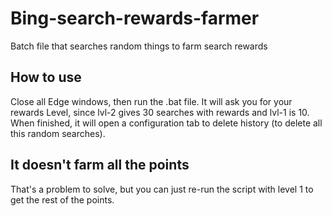 # Bing-search-rewards-farmer
Batch file that searches random things to farm search rewards


## How to use
Close all Edge windows, then run the .bat file.
It will ask you for your rewards Level, since lvl-2 gives 30 searches with rewards and lvl-1 is 10.
When finished, it will open a configuration tab to delete history (to delete all this random searches).


## It doesn't farm all the points
That's a problem to solve, but you can just re-run the script with level 1 to get the rest of the points.
